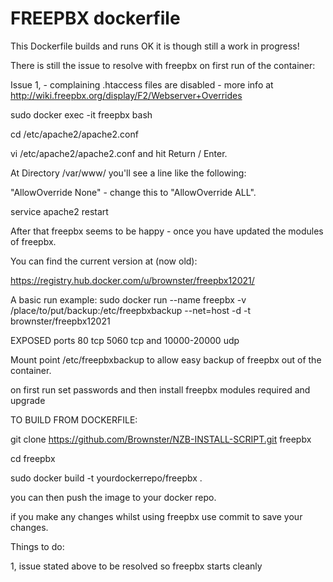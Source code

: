 # FREEPBX dockerfile 

This Dockerfile builds and runs OK it is though still a work in progress!

There is still the issue to resolve with freepbx on first run of the container:

Issue 1, - complaining .htaccess files are disabled - more info at http://wiki.freepbx.org/display/F2/Webserver+Overrides

sudo docker exec -it freepbx bash

cd /etc/apache2/apache2.conf

vi /etc/apache2/apache2.conf and hit Return / Enter.

At Directory /var/www/ you'll see a line like the following:

"AllowOverride None" - change this to "AllowOverride ALL".

service apache2 restart

After that freepbx seems to be happy - once you have updated the modules of freepbx.

You can find the current version at (now old):

https://registry.hub.docker.com/u/brownster/freepbx12021/

A basic run example:
sudo docker run --name freepbx -v /place/to/put/backup:/etc/freepbxbackup --net=host -d -t brownster/freepbx12021

EXPOSED ports 80 tcp 5060 tcp and 10000-20000 udp

Mount point /etc/freepbxbackup to allow easy backup of freepbx out of the container.

on first run set passwords and then install freepbx modules required and upgrade

TO BUILD FROM DOCKERFILE:

git clone https://github.com/Brownster/NZB-INSTALL-SCRIPT.git freepbx

cd freepbx

sudo docker build -t yourdockerrepo/freepbx .

you can then push the image to your docker repo.

if you make any changes whilst using freepbx use commit to save your changes.


Things to do:

1, issue stated above to be resolved so freepbx starts cleanly

